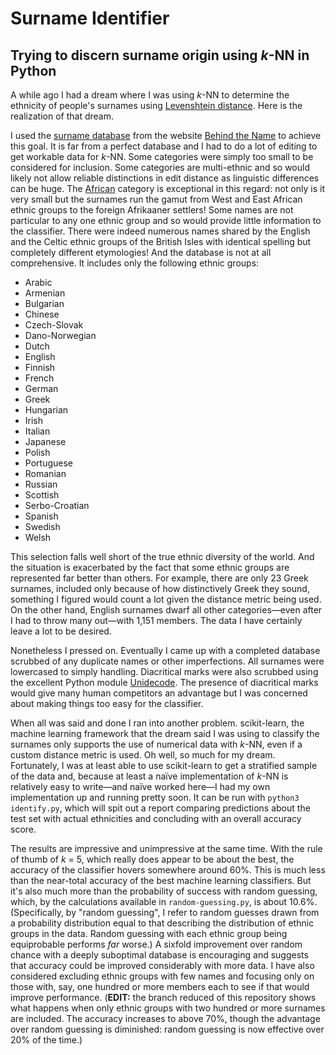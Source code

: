# Surname Identifier
## Trying to discern surname origin using *k*-NN in Python

A while ago I had a dream where I was using *k*-NN to determine the ethnicity of
people's surnames using [Levenshtein
distance](https://en.wikipedia.org/wiki/Levenshtein_distance). Here is the
realization of that dream.

I used the [surname database](https://surnames.behindthename.com) from the
website [Behind the Name](https://www.behindthename.com) to achieve this goal.
It is far from a perfect database and I had to do a lot of editing to get
workable data for *k*-NN. Some categories were simply too small to be considered
for inclusion. Some categories are multi-ethnic and so would likely not allow
reliable distinctions in edit distance as linguistic differences can be huge.
The [African](https://surnames.behindthename.com/names/usage/african) category
is exceptional in this regard: not only is it very small but the surnames run
the gamut from West and East African ethnic groups to the foreign Afrikaaner
settlers! Some names are not particular to any one ethnic group and so would
provide little information to the classifier. There were indeed numerous names
shared by the English and the Celtic ethnic groups of the British Isles with
identical spelling but completely different etymologies! And the database is
not at all comprehensive. It includes only the following ethnic groups:

* Arabic
* Armenian
* Bulgarian
* Chinese
* Czech-Slovak
* Dano-Norwegian
* Dutch
* English
* Finnish
* French
* German
* Greek
* Hungarian
* Irish
* Italian
* Japanese
* Polish
* Portuguese
* Romanian
* Russian
* Scottish
* Serbo-Croatian
* Spanish
* Swedish
* Welsh

This selection falls well short of the true ethnic diversity of the world. And
the situation is exacerbated by the fact that some ethnic groups are
represented far better than others. For example, there are only 23 Greek
surnames, included only because of how distinctively Greek they sound,
something I figured would count a lot given the distance metric being used. On
the other hand, English surnames dwarf all other categories—even after I had to
throw many out—with 1,151 members. The data I have certainly leave a lot to be
desired.

Nonetheless I pressed on. Eventually I came up with a completed database
scrubbed of any duplicate names or other imperfections. All surnames were
lowercased to simply handling. Diacritical marks were also scrubbed using the
excellent Python module [Unidecode](https://pypi.org/project/Unidecode/). The
presence of diacritical marks would give many human competitors an advantage
but I was concerned about making things too easy for the classifier.

When all was said and done I ran into another problem. scikit-learn, the
machine learning framework that the dream said I was using to classify the
surnames only supports the use of numerical data with *k*-NN, even if a custom
distance metric is used. Oh well, so much for my dream. Fortunately, I was at
least able to use scikit-learn to get a stratified sample of the data and,
because at least a naïve implementation of *k*-NN is relatively easy to
write—and naïve worked here—I had my own implementation up and running pretty
soon. It can be run with `python3 identify.py`, which will spit out a report
comparing predictions about the test set with actual ethnicities and
concluding with an overall accuracy score.

The results are impressive and unimpressive at the same time. With the rule of
thumb of *k* = 5, which really does appear to be about the best, the accuracy
of the classifier hovers somewhere around 60%. This is much less than the
near-total accuracy of the best machine learning classifiers. But it's also
much more than the probability of success with random guessing, which, by the
calculations available in `random-guessing.py`, is about 10.6%. (Specifically,
by "random guessing", I refer to random guesses drawn from a probability
distribution equal to that describing the distribution of ethnic groups in the
data. Random guessing with each ethnic group being equiprobable performs *far*
worse.) A sixfold improvement over random chance with a deeply suboptimal
database is encouraging and suggests that accuracy could be improved
considerably with more data. I have also considered excluding ethnic groups
with few names and focusing only on those with, say, one hundred or more
members each to see if that would improve performance. (**EDIT:** the branch
reduced of this repository shows what happens when only ethnic groups with two
hundred or more surnames are included. The accuracy increases to above 70%,
though the advantage over random guessing is diminished: random guessing is
now effective over 20% of the time.)
